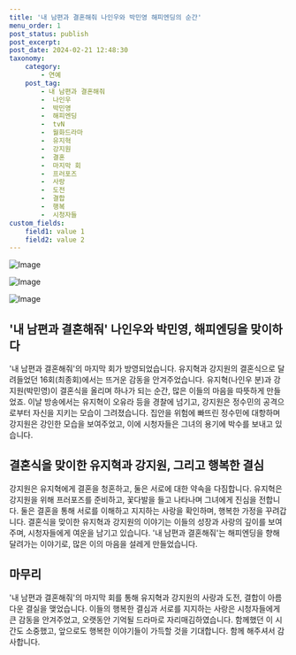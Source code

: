 ```yaml
---
title: '내 남편과 결혼해줘 나인우와 박민영 해피엔딩의 순간'
menu_order: 1
post_status: publish
post_excerpt: 
post_date: 2024-02-21 12:48:30
taxonomy:
    category:
        - 연예
    post_tag:
        - 내 남편과 결혼해줘
        -  나인우
        -  박민영
        -  해피엔딩
        -  tvN
        -  월화드라마
        -  유지혁
        -  강지원
        -  결혼
        -  마지막 회
        -  프러포즈
        -  사랑
        -  도전
        -  결합
        -  행복
        -  시청자들
custom_fields:
    field1: value 1
    field2: value 2
---
```


![Image](https://ssl.pstatic.net/mimgnews/image/311/2024/02/20/0001694060_001_20240220224401370.jpg?type=w540)

![Image](https://mimgnews.pstatic.net/image/311/2024/02/20/0001694060_002_20240220224401418.jpg?type=w540)

![Image](https://ssl.pstatic.net/mimgnews/image/311/2024/02/20/0001694060_003_20240220224401483.jpg?type=w540)

## '내 남편과 결혼해줘' 나인우와 박민영, 해피엔딩을 맞이하다
'내 남편과 결혼해줘'의 마지막 회가 방영되었습니다. 유지혁과 강지원의 결혼식으로 달려들었던 16회(최종회)에서는 뜨거운 감동을 안겨주었습니다. 유지혁(나인우 분)과 강지원(박민영)이 결혼식을 올리며 하나가 되는 순간, 많은 이들의 마음을 따뜻하게 만들었죠.
이날 방송에서는 유지혁이 오유라 등을 경찰에 넘기고, 강지원은 정수민의 공격으로부터 자신을 지키는 모습이 그려졌습니다. 집안을 위험에 빠뜨린 정수민에 대항하며 강지원은 강인한 모습을 보여주었고, 이에 시청자들은 그녀의 용기에 박수를 보내고 있습니다.
## 결혼식을 맞이한 유지혁과 강지원, 그리고 행복한 결심
강지원은 유지혁에게 결혼을 청혼하고, 둘은 서로에 대한 약속을 다짐합니다. 유지혁은 강지원을 위해 프러포즈를 준비하고, 꽃다발을 들고 나타나며 그녀에게 진심을 전합니다. 둘은 결혼을 통해 서로를 이해하고 지지하는 사랑을 확인하며, 행복한 가정을 꾸려갑니다.
결혼식을 맞이한 유지혁과 강지원의 이야기는 이들의 성장과 사랑의 깊이를 보여주며, 시청자들에게 여운을 남기고 있습니다. '내 남편과 결혼해줘'는 해피엔딩을 향해 달려가는 이야기로, 많은 이의 마음을 설레게 만들었습니다.
## 마무리
'내 남편과 결혼해줘'의 마지막 회를 통해 유지혁과 강지원의 사랑과 도전, 결합이 아름다운 결실을 맺었습니다. 이들의 행복한 결심과 서로를 지지하는 사랑은 시청자들에게 큰 감동을 안겨주었고, 오랫동안 기억될 드라마로 자리매김하였습니다. 함께했던 이 시간도 소중했고, 앞으로도 행복한 이야기들이 가득할 것을 기대합니다. 함께 해주셔서 감사합니다.

